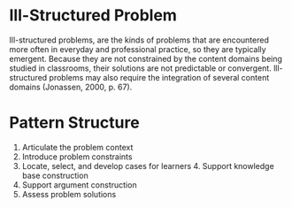 # Ill-Structured Problem
Ill-structured problems, are the kinds of problems that are encountered more often in everyday and professional practice, so they are typically emergent. Because they are not constrained by the content domains being studied in classrooms, their solutions are not predictable or convergent. lll-structured problems may also require the integration of several content domains (Jonassen, 2000, p. 67).
# Pattern Structure
1. Articulate the problem context
2. Introduce problem constraints
3. Locate, select, and develop cases for learners 4. Support knowledge base construction
5. Support argument construction
6. Assess problem solutions
